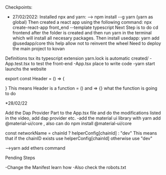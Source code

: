 Checkpoints:
* 27/02/2022: Installed npx and yarn:
--> npm install --g yarn (yarn as global)
Then created a react app using the following command:
npx create-react-app front_end --template typescript
Next Step is to do cd frontend after the folder is created and then run yarn in the terminal which will install all necesary packages. 
Then install usedapp: yarn add @usedapp/core this help allow not to reinvent the wheel
Need to deploy the main project to kovan

Definitions
tsx its typescript extension
yarn.lock is automatic created/ 
-App.test.tsx to test the front-end
-App.tsx place to write code
-yarn start launchs the website

export const Header = () => {
    
}
This means Header is a function = () and => {} what the function is going to do


*28/02/22

Add the Dap Provider Part to the App.tsx file and do the modifications listed in the video, add dap provider etc.
-add the material ui library with yarn add @material-ui/core , also can do npm install @material-ui/core

const networkName = chainId ? helperConfig[chainId] : "dev" This means that if the chainID exists use helperConfig[chainId] otherwise use "dev"

-->yarn add ethers command


Pending Steps

-Change the Manifest learn how
-Also check the robots.txt
